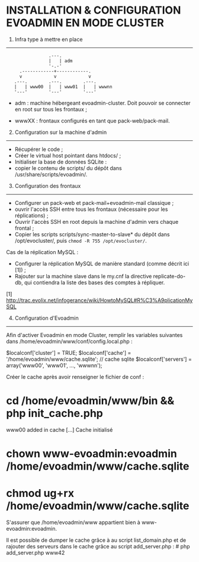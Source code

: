 INSTALLATION & CONFIGURATION EVOADMIN EN MODE CLUSTER
=====================================================


1. Infra type à mettre en place
-------------------------------

                    .---.
                    |   | adm
                    '-.-'
         .------------+------------.
         v            v            v
       .---.        .---.        .---.
       |   | www00  |   | www01  |   | wwwnn
       '---'        '---'        '---'

  * adm : machine hébergeant evoadmin-cluster. Doit pouvoir se connecter en
    root sur tous les frontaux ;

  * wwwXX : frontaux configurés en tant que pack-web/pack-mail.


2. Configuration sur la machine d'admin
---------------------------------------

  * Récupérer le code ;
  * Créer le virtual host pointant dans htdocs/ ;
  * Initialiser la base de données SQLite :
  * copier le contenu de scripts/ du dépôt dans /usr/share/scripts/evoadmin/.

3. Configuration des frontaux
-----------------------------

  * Configurer un pack-web et pack-mail+evoadmin-mail classique ;
  * ouvrir l'accès SSH entre tous les frontaux (nécessaire pour les
    réplications) ;
  * Ouvrir l'accès SSH en root depuis la machine d'admin vers chaque frontal ;
  * Copier les scripts scripts/sync-master-to-slave* du dépôt dans
    /opt/evocluster/, puis `chmod -R 755 /opt/evocluster/`.

Cas de la réplication MySQL :
  * Configurer la réplication MySQL de manière standard (comme décrit ici [1]) ;
  * Rajouter sur la machine slave dans le my.cnf la directive replicate-do-db,
    qui contiendra la liste des bases des comptes à répliquer.

[1] http://trac.evolix.net/infogerance/wiki/HowtoMySQL#R%C3%A9plicationMySQL

4. Configuration d'Evoadmin
---------------------------

Afin d'activer Evoadmin en mode Cluster, remplir les variables suivantes dans 
/home/evoadmin/www/conf/config.local.php :

$localconf['cluster'] = TRUE;
$localconf['cache'] = '/home/evoadmin/www/cache.sqlite'; // cache sqlite
$localconf['servers'] = array('www00', 'www01', ..., 'wwwnn');

Créer le cache après avoir renseigner le fichier de conf :
# cd /home/evoadmin/www/bin && php init_cache.php
www00 added in cache
[...]
Cache initialisé
# chown www-evoadmin:evoadmin /home/evoadmin/www/cache.sqlite
# chmod ug+rx /home/evoadmin/www/cache.sqlite

S'assurer que /home/evoadmin/www appartient bien à www-evoadmin:evoadmin.

Il est possible de dumper le cache grâce à au script list_domain.php et de 
rajouter des serveurs dans le cache grâce au script add_server.php :
# php add_server.php www42


